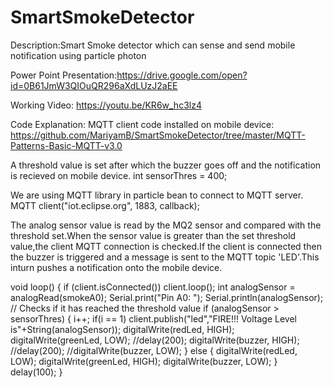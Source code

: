 # SmartSmokeDetector
Description:Smart Smoke detector which can sense and send mobile notification using particle photon

Power Point Presentation:https://drive.google.com/open?id=0B61JmW3QIOuQR296aXdLUzJ2aEE

Working Video: https://youtu.be/KR6w_hc3lz4

Code Explanation:
MQTT client code installed on mobile device:
https://github.com/MariyamB/SmartSmokeDetector/tree/master/MQTT-Patterns-Basic-MQTT-v3.0


A threshold value is set after which the buzzer goes off and the notification is recieved on mobile device.
int sensorThres = 400;

We are using MQTT library in particle bean to connect to MQTT server.
MQTT client("iot.eclipse.org", 1883, callback);

The analog sensor value is read by the MQ2 sensor and compared with the threshold set.When the sensor value is greater than the set threshold value,the client MQTT connection is checked.If the client is connected then the buzzer is triggered and a message is sent to the MQTT topic 'LED'.This inturn pushes a notification onto the mobile device.

void loop() {
        if (client.isConnected())
        client.loop();
  int analogSensor = analogRead(smokeA0);
  Serial.print("Pin A0: ");
  Serial.println(analogSensor);
  // Checks if it has reached the threshold value
  if (analogSensor > sensorThres)
  {
      i++;
      if(i == 1)
       client.publish("led","FIRE!!! Voltage Level is"+String(analogSensor));
    digitalWrite(redLed, HIGH);
    digitalWrite(greenLed, LOW);
    //delay(200);
    digitalWrite(buzzer, HIGH);
    //delay(200);
    //digitalWrite(buzzer, LOW);
  }
  else
  {
    digitalWrite(redLed, LOW);
    digitalWrite(greenLed, HIGH);
    digitalWrite(buzzer, LOW);
  }
 delay(100);
}


